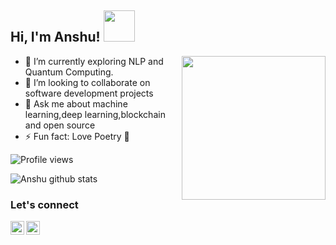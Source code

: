 <h2> Hi, I'm Anshu! <img src="https://media.giphy.com/media/ZFtvuSCT2fGVl34Wpi/giphy.gif" width="50"></h2>

<img align='right' src="https://media.giphy.com/media/rsUGLKwgSvSxmq1VrZ/giphy.gif" width="230">

- 🔭 I’m currently exploring NLP and Quantum Computing.
- 👯 I’m looking to collaborate on software development projects
- 💬 Ask me about machine learning,deep learning,blockchain and open source
- ⚡ Fun fact: Love Poetry :yellow_heart:



![Profile views](https://gpvc.arturio.dev/Sinha199)


![Anshu github stats](https://github-readme-stats.vercel.app/api?username=Sinha199&show_icons=true&theme=gruvbox)


### Let's connect
<a href="https://twitter.com/Sinha_199">
  <img align="left" alt="Anshu Sinha | Twitter" width="22px" src="https://cdn.jsdelivr.net/npm/simple-icons@v3/icons/twitter.svg" />
</a>
<a href="https://www.linkedin.com/in/anshu1998/">
  <img align="left" alt="Anshu Sinha" width="22px" src="https://cdn.jsdelivr.net/npm/simple-icons@v3/icons/linkedin.svg" />
</a>

<br />
<br />

